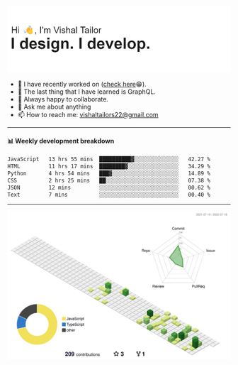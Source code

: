 ![Hi, I'm Vishal Tailor. I design. I develop.](https://github.com/vishaltailors/vishaltailors/blob/main/header.png?raw=true)

- 🔭 I have recently worked on ([check here](https://vishaltailor.com)😁).
- 🌱 The last thing that I have learned is GraphQL.
- 👯 Always happy to collaborate.
- 💬 Ask me about anything
- 📫 How to reach me: <a href="mailto:vishaltailors22@gmail.com">vishaltailors22@gmail.com</a>

<hr /> 
<h4>📊 Weekly development breakdown</h4>
<!--START_SECTION:waka-->

```text
JavaScript   13 hrs 55 mins  ██████████▓░░░░░░░░░░░░░░   42.27 %
HTML         11 hrs 17 mins  ████████▓░░░░░░░░░░░░░░░░   34.29 %
Python       4 hrs 54 mins   ███▓░░░░░░░░░░░░░░░░░░░░░   14.89 %
CSS          2 hrs 25 mins   ██░░░░░░░░░░░░░░░░░░░░░░░   07.38 %
JSON         12 mins         ░░░░░░░░░░░░░░░░░░░░░░░░░   00.62 %
Text         7 mins          ░░░░░░░░░░░░░░░░░░░░░░░░░   00.40 %
```

<!--END_SECTION:waka-->
<hr /> 

![](./profile-3d-contrib/profile-green-animate.svg)
